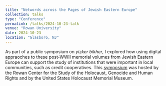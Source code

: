 ```yaml
---
title: "Networds across the Pages of Jewish Eastern Europe"
collection: talks
type: "Conference"
permalink: /talks/2024-10-23-talk
venue: "Rowan University"
date: 2024-10-23
location: "Glasboro, NJ"
---
```


As part of a public symposium on *yizker bikher*, I explored how using digital appraoches to these post-WWII memorial volumes from Jewish Eastern Europe can support the study of institutions that were important in local communities, such as credit cooperatives. This [symposium](https://chss.rowan.edu/centers/RCHGS/interdisciplinary-approaches-to-yizker-bikher.html) was hosted by the Rowan Center for the Study of the Holocaust, Genocide and Human Rights and by the United States Holocaust Memorial Museum. 